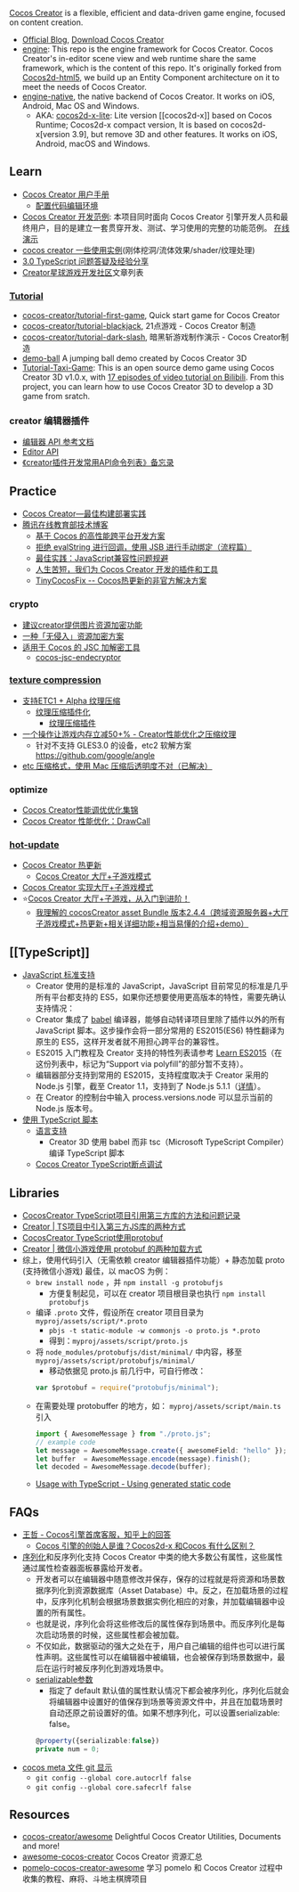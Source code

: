 [Cocos Creator](https://github.com/cocos-creator) is a flexible, efficient and data-driven game engine, focused on content creation.


- [Official Blog](https://www.cocos.com/category/blog), [Download Cocos Creator](https://www.cocos.com/creator)
- [engine](https://github.com/cocos-creator/engine): This repo is the engine framework for Cocos Creator. Cocos Creator's in-editor scene view and web runtime share the same framework, which is the content of this repo. It's originally forked from [Cocos2d-html5](https://github.com/cocos2d/cocos2d-html5/), we build up an Entity Component architecture on it to meet the needs of Cocos Creator.
- [engine-native](https://github.com/cocos-creator/engine-native), the native backend of Cocos Creator. It works on iOS, Android, Mac OS and Windows. 
  - AKA: [cocos2d-x-lite](https://github.com/cocos-creator/cocos2d-x-lite): Lite version [[cocos2d-x]] based on Cocos Runtime; Cocos2d-x compact version, It is based on cocos2d-x[version 3.9], but remove 3D and other features. It works on iOS, Android, macOS and Windows.



## Learn
- [Cocos Creator 用户手册](https://docs.cocos.com/creator/manual/zh/)
  - [配置代码编辑环境](https://docs.cocos.com/creator/manual/zh/getting-started/coding-setup.html?h=vscode)
- [Cocos Creator 开发范例](https://github.com/cocos-creator/example-cases): 本项目同时面向 Cocos Creator 引擎开发人员和最终用户，目的是建立一套贯穿开发、测试、学习使用的完整的功能范例。 [在线演示](https://cocos-creator.github.io/example-cases/)
- [cocos creator 一些使用实例](https://github.com/baiyuwubing/cocos-creator-examples)(刚体挖洞/流体效果/shader/纹理处理)
- [3.0 TypeScript 问题答疑及经验分享](https://forum.cocos.org/t/topic/106995)
- [Creator星球游戏开发社区](https://cloud.tencent.com/developer/column/80686)文章列表

### [Tutorial](https://github.com/cocos-creator?q=tutorial)
- [cocos-creator/tutorial-first-game](https://github.com/cocos-creator/tutorial-first-game), Quick start game for Cocos Creator
- [cocos-creator/tutorial-blackjack](https://github.com/cocos-creator/tutorial-blackjack), 21点游戏 - Cocos Creator 制造
- [cocos-creator/tutorial-dark-slash](https://github.com/cocos-creator/tutorial-dark-slash), 暗黑斩游戏制作演示 - Cocos Creator制造
- [demo-ball](https://github.com/cocos-creator/demo-ball) A jumping ball demo created by Cocos Creator 3D
- [Tutorial-Taxi-Game](https://github.com/cocos-creator/tutorial-taxi-game): This is an open source demo game using Cocos Creator 3D v1.0.x, with [17 episodes of video tutorial on Bilibili](https://www.bilibili.com/video/BV1AE411j7L9). From this project, you can learn how to use Cocos Creator 3D to develop a 3D game from sratch.

### creator 编辑器插件
- [编辑器 API 参考文档](https://docs.cocos.com/creator/manual/zh/extension/api/)
- [Editor API](https://docs.cocos.com/creator/api/zh/#editor-api)
- [《creator插件开发常用API命令列表》备忘录 ](https://forum.cocos.org/t/topic/92605)



## Practice
- [Cocos Creator—最佳构建部署实践](https://segmentfault.com/a/1190000012424893)
- [腾讯在线教育部技术博客](https://oedx.github.io/)
  - [基于 Cocos 的高性能跨平台开发方案](https://www.hahack.com/codes/cocos-based-high-performance-cross-platform-app-developing/)
  - [拒绝 evalString 进行回调，使用 JSB 进行手动绑定（流程篇）](https://oedx.github.io/2019/05/29/cocos-creator-js-binding-manual/)
  - [最佳实践：JavaScript兼容性问题规避](https://oedx.github.io/2019/12/24/cocos-creator-api-compat/)
  - [人生苦短，我们为 Cocos Creator 开发的插件和工具](https://oedx.github.io/2020/06/30/cocos-creator-extensions/)
  - [TinyCocosFix -- Cocos热更新的非官方解决方案](https://oedx.github.io/2021/02/22/TinyCocosFix/)

### crypto
- [建议creator提供图片资源加密功能](https://forum.cocos.org/t/creator/46017/5)
- [一种「无侵入」资源加密方案](https://forum.cocos.org/t/cocos-creator/95492)
- [适用于 Cocos 的 JSC 加解密工具](https://oedx.github.io/2018/09/14/jsc-encryption-and-decryption-tools-for-cocos/)
  - [cocos-jsc-endecryptor](https://github.com/OEDx/cocos-jsc-endecryptor)

### [texture compression](https://en.wikipedia.org/wiki/Texture_compression)
- [支持ETC1 + Alpha 纹理压缩](https://oedx.github.io/2019/05/15/cocos-creator-support-etc1-alpha/)
  - [纹理压缩插件化](https://oedx.github.io/2019/06/20/CocosCreator-TextureCompression-Plugin/)
    - [纹理压缩插件](https://github.com/OEDx/ccc-texturecompression)
- [一个操作让游戏内存立减50+% - Creator性能优化之压缩纹理](https://forum.cocos.org/t/topic/106919/73)
  - 针对不支持 GLES3.0 的设备，etc2 软解方案 https://github.com/google/angle
- [etc 压缩格式，使用 Mac 压缩后透明度不对（已解决）](https://forum.cocos.org/t/ios-etc-mac/88456)

### optimize
- [Cocos Creator性能调优优化集锦](https://zhuanlan.zhihu.com/p/96765699)
- [Cocos Creator 性能优化：DrawCall](https://forum.cocos.org/t/topic/95043)

### [hot-update](https://docs.cocos.com/creator/manual/zh/advanced-topics/hot-update.html)
- [Cocos Creator 热更新](https://www.jianshu.com/p/094cd0e95e55)
  - [Cocos Creator 大厅+子游戏模式](https://www.jianshu.com/p/fe54ca980384)
- [Cocos Creator 实现大厅+子游戏模式](https://www.cnblogs.com/zhong-dev/p/10782834.html)
- :star:[Cocos Creator 大厅+子游戏，从入门到进阶！](https://zhuanlan.zhihu.com/p/370746386)
  - [我理解的 cocosCreator asset Bundle 版本2.4.4（跨域资源服务器+大厅子游戏模式+热更新+相关详细功能+相当易懂的介绍+demo）](https://forum.cocos.org/t/topic/113061)



## [[TypeScript]]
- [JavaScript 标准支持](https://docs.cocos.com/creator/manual/zh/scripting/reference/javascript-support.html)
  - Creator 使用的是标准的 JavaScript，JavaScript 目前常见的标准是几乎所有平台都支持的 ES5，如果你还想要使用更高版本的特性，需要先确认支持情况：
  - Creator 集成了 [babel](https://babeljs.io/) 编译器，能够自动转译项目里除了插件以外的所有 JavaScript 脚本。这步操作会将一部分常用的 ES2015(ES6) 特性翻译为原生的 ES5，这样开发者就不用担心跨平台的兼容性。
  - ES2015 入门教程及 Creator 支持的特性列表请参考 [Learn ES2015](https://babeljs.io/docs/en/learn)（在这份列表中，标记为“Support via polyfill”的部分暂不支持）。
  - 编辑器部分支持到常用的 ES2015，支持程度取决于 Creator 采用的 Node.js 引擎，截至 Creator 1.1，支持到了 Node.js 5.1.1（[详情](http://node.green/)）。
  - 在 Creator 的控制台中输入 process.versions.node 可以显示当前的 Node.js 版本号。
- [使用 TypeScript 脚本](https://docs.cocos.com/creator/manual/zh/scripting/typescript.html)
  - [语言支持](https://docs.cocos.com/creator3d/manual/en/scripting/language-support.html)
    - Creator 3D 使用 babel 而非 tsc（Microsoft TypeScript Compiler） 编译 TypeScript 脚本
  - [Cocos Creator TypeScript断点调试](https://blog.csdn.net/lxt610/article/details/91128045)



## Libraries
- [CocosCreator TypeScript项目引用第三方库的方法和问题记录](https://blog.k-res.net/archives/2428.html)
- [Creator | TS项目中引入第三方JS库的两种方式](https://mp.weixin.qq.com/s/bSy2XtK70F7OOCpI00nGDQ)
- [CocosCreator TypeScript使用protobuf](https://blog.csdn.net/xiefeifei316948714/article/details/90481643)
- [Creator | 微信小游戏使用 protobuf 的两种加载方式](https://mp.weixin.qq.com/s/OIkcsJQfLSXnZoUfXZ61AQ)
- 综上，使用代码引入（无需依赖 creator 编辑器插件功能）+ 静态加载 proto (支持微信小游戏) 最佳，以 macOS 为例：
  - `brew install node` ，并 `npm install -g protobufjs`
    - 方便复制起见，可以在 creator 项目根目录也执行 `npm install protobufjs`
  - 编译 `.proto` 文件，假设所在 creator 项目目录为 `myproj/assets/script/*.proto`
    - `pbjs -t static-module -w commonjs -o proto.js *.proto`
    - 得到：`myproj/assets/script/proto.js`
  - 将 `node_modules/protobufjs/dist/minimal/` 中内容，移至 `myproj/assets/script/protobufjs/minimal/`
    - 移动依据见 proto.js 前几行中，可自行修改：
    ```javascript
    var $protobuf = require("protobufjs/minimal");
    ```
  - 在需要处理 protobuffer 的地方，如： `myproj/assets/script/main.ts` 引入
    ```typescript
    import { AwesomeMessage } from "./proto.js";
    // example code
    let message = AwesomeMessage.create({ awesomeField: "hello" });
    let buffer  = AwesomeMessage.encode(message).finish();
    let decoded = AwesomeMessage.decode(buffer);
    ```
  - [Usage with TypeScript - Using generated static code](https://github.com/protobufjs/protobuf.js#using-generated-static-code)



## FAQs
- [王哲 - Cocos引擎首席客服，知乎上的回答](https://www.zhihu.com/people/walzer/answers)
  - [Cocos 引擎的创始人是谁？Cocos2d-x 和Cocos 有什么区别？](https://www.zhihu.com/question/41992081/answer/260427403)
- [序列化](https://docs.cocos.com/creator/manual/zh/getting-started/cocos2d-x-guide.html?q=#%E5%BA%8F%E5%88%97%E5%8C%96)和反序列化支持 Cocos Creator 中类的绝大多数公有属性，这些属性通过属性检查器面板暴露给开发者。
  - 开发者可以在编辑器中随意修改并保存，保存的过程就是将资源和场景数据序列化到资源数据库（Asset Database）中。反之，在加载场景的过程中，反序列化机制会根据场景数据实例化相应的对象，并加载编辑器中设置的所有属性。
  - 也就是说，序列化会将这些修改后的属性保存到场景中。而反序列化是每次启动场景的时候，这些属性都会被加载。
  - 不仅如此，数据驱动的强大之处在于，用户自己编辑的组件也可以进行属性声明。这些属性可以在编辑器中被编辑，也会被保存到场景数据中，最后在运行时被反序列化到游戏场景中。
  - [serializable参数](https://docs.cocos.com/creator3d/manual/zh/scripting/ccclass.html#serializable%E5%8F%82%E6%95%B0)
    - 指定了 default 默认值的属性默认情况下都会被序列化，序列化后就会将编辑器中设置好的值保存到场景等资源文件中，并且在加载场景时自动还原之前设置好的值。如果不想序列化，可以设置serializable: false。
    ```typescript
    @property({serializable:false})
    private num = 0;
    ```
- [cocos meta 文件 git 显示](https://www.cnblogs.com/manhelp/p/11277654.html)
  - `git config --global core.autocrlf false`
  - `git config --global core.safecrlf false`



## Resources
- [cocos-creator/awesome](https://github.com/cocos-creator/awesome) Delightful Cocos Creator Utilities, Documents and more!
- [awesome-cocos-creator](https://github.com/potato47/awesome-cocos-creator) Cocos Creator 资源汇总
- [pomelo-cocos-creator-awesome](https://github.com/tumobi/pomelo-cocos-creator-awesome) 学习 pomelo 和 Cocos Creator 过程中收集的教程、麻将、斗地主棋牌项目
